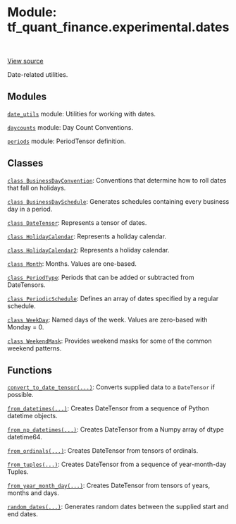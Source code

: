<div itemscope itemtype="http://developers.google.com/ReferenceObject">
<meta itemprop="name" content="tf_quant_finance.experimental.dates" />
<meta itemprop="path" content="Stable" />
</div>

# Module: tf_quant_finance.experimental.dates

<!-- Insert buttons and diff -->

<table class="tfo-notebook-buttons tfo-api" align="left">
</table>

<a target="_blank" href="https://github.com/google/tf-quant-finance/blob/master/tf_quant_finance/experimental/dates/__init__.py">View source</a>



Date-related utilities.



## Modules

[`date_utils`](../../tf_quant_finance/experimental/dates/date_utils.md) module: Utilities for working with dates.

[`daycounts`](../../tf_quant_finance/experimental/dates/daycounts.md) module: Day Count Conventions.

[`periods`](../../tf_quant_finance/experimental/dates/periods.md) module: PeriodTensor definition.

## Classes

[`class BusinessDayConvention`](../../tf_quant_finance/experimental/dates/BusinessDayConvention.md): Conventions that determine how to roll dates that fall on holidays.

[`class BusinessDaySchedule`](../../tf_quant_finance/experimental/dates/BusinessDaySchedule.md): Generates schedules containing every business day in a period.

[`class DateTensor`](../../tf_quant_finance/experimental/dates/DateTensor.md): Represents a tensor of dates.

[`class HolidayCalendar`](../../tf_quant_finance/experimental/dates/HolidayCalendar.md): Represents a holiday calendar.

[`class HolidayCalendar2`](../../tf_quant_finance/experimental/dates/HolidayCalendar2.md): Represents a holiday calendar.

[`class Month`](../../tf_quant_finance/experimental/dates/Month.md): Months. Values are one-based.

[`class PeriodType`](../../tf_quant_finance/experimental/dates/PeriodType.md): Periods that can be added or subtracted from DateTensors.

[`class PeriodicSchedule`](../../tf_quant_finance/experimental/dates/PeriodicSchedule.md): Defines an array of dates specified by a regular schedule.

[`class WeekDay`](../../tf_quant_finance/experimental/dates/WeekDay.md): Named days of the week. Values are zero-based with Monday = 0.

[`class WeekendMask`](../../tf_quant_finance/experimental/dates/WeekendMask.md): Provides weekend masks for some of the common weekend patterns.

## Functions

[`convert_to_date_tensor(...)`](../../tf_quant_finance/experimental/dates/convert_to_date_tensor.md): Converts supplied data to a `DateTensor` if possible.

[`from_datetimes(...)`](../../tf_quant_finance/experimental/dates/from_datetimes.md): Creates DateTensor from a sequence of Python datetime objects.

[`from_np_datetimes(...)`](../../tf_quant_finance/experimental/dates/from_np_datetimes.md): Creates DateTensor from a Numpy array of dtype datetime64.

[`from_ordinals(...)`](../../tf_quant_finance/experimental/dates/from_ordinals.md): Creates DateTensor from tensors of ordinals.

[`from_tuples(...)`](../../tf_quant_finance/experimental/dates/from_tuples.md): Creates DateTensor from a sequence of year-month-day Tuples.

[`from_year_month_day(...)`](../../tf_quant_finance/experimental/dates/from_year_month_day.md): Creates DateTensor from tensors of years, months and days.

[`random_dates(...)`](../../tf_quant_finance/experimental/dates/random_dates.md): Generates random dates between the supplied start and end dates.


